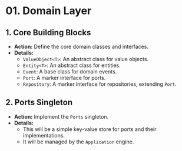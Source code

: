 # 01. Domain Layer

## 1. Core Building Blocks

- **Action:** Define the core domain classes and interfaces.
- **Details:**
  - `ValueObject<T>`: An abstract class for value objects.
  - `Entity<T>`: An abstract class for entities.
  - `Event`: A base class for domain events.
  - `Port`: A marker interface for ports.
  - `Repository`: A marker interface for repositories, extending `Port`.

## 2. Ports Singleton

- **Action:** Implement the `Ports` singleton.
- **Details:**
  - This will be a simple key-value store for ports and their implementations.
  - It will be managed by the `Application` engine.
